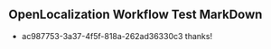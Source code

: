 ## OpenLocalization Workflow Test MarkDown
* ac987753-3a37-4f5f-818a-262ad36330c3 
thanks!<!--HONumber=Mar16_HO4-->
